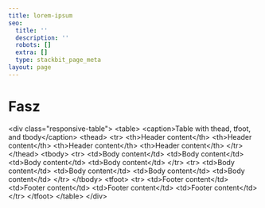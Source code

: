 ```yaml
---
title: lorem-ipsum
seo:
  title: ''
  description: ''
  robots: []
  extra: []
  type: stackbit_page_meta
layout: page
---
```

# Fasz

\<div class="responsive-table">
  \<table>
      \<caption>Table with thead, tfoot, and tbody\</caption>
    \<thead>
      \<tr>
        \<th>Header content\</th>
        \<th>Header content\</th>
        \<th>Header content\</th>
        \<th>Header content\</th>
      \</tr>
    \</thead>
    \<tbody>
      \<tr>
        \<td>Body content\</td>
        \<td>Body content\</td>
        \<td>Body content\</td>
        \<td>Body content\</td>
      \</tr>
      \<tr>
        \<td>Body content\</td>
        \<td>Body content\</td>
        \<td>Body content\</td>
        \<td>Body content\</td>
      \</tr>
    \</tbody>
    \<tfoot>
      \<tr>
        \<td>Footer content\</td>
        \<td>Footer content\</td>
    \<td>Footer content\</td>
    \<td>Footer content\</td>
      \</tr>
    \</tfoot>
  \</table>
\</div>
